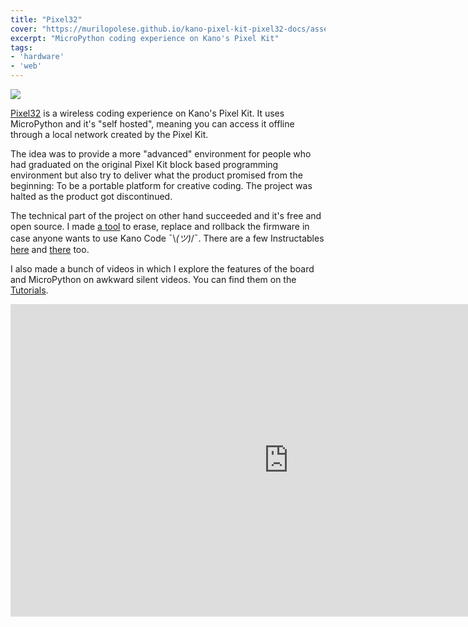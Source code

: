 ```yaml
---
title: "Pixel32"
cover: "https://murilopolese.github.io/kano-pixel-kit-pixel32-docs/assets/pixel32_ui.png"
excerpt: "MicroPython coding experience on Kano's Pixel Kit"
tags:
- 'hardware'
- 'web'
---
```


![](https://murilopolese.github.io/kano-pixel-kit-pixel32-docs/assets/pixel32_ui.png)

[Pixel32](https://murilopolese.github.io/kano-pixel-kit-pixel32-docs/) is a wireless coding experience on Kano's Pixel Kit. It uses MicroPython and it's "self hosted", meaning you can access it offline through a local network created by the Pixel Kit.

The idea was to provide a more "advanced" environment for people who had graduated on the original Pixel Kit block based programming environment but also try to deliver what the product promised from the beginning: To be a portable platform for creative coding. The project was halted as the product got discontinued.

The technical part of the project on other hand succeeded and it's free and open source. I made [a tool](https://github.com/murilopolese/kano-pixel-kit-flash-tool) to erase, replace and rollback the firmware in case anyone wants to use Kano Code ¯\\_(ツ)_/¯. There are a few Instructables [here](https://www.instructables.com/id/Flashing-MicroPython-on-Kano-Pixel-Kit/) and [there](https://www.instructables.com/id/Pixel-Kit-Running-MicroPython-First-Steps/) too.

I also made a bunch of videos in which I explore the features of the board and MicroPython on awkward silent videos. You can find them on the [Tutorials](https://murilopolese.github.io/kano-pixel-kit-pixel32-docs/tutorials).

<iframe width="890" height="500" src="https://www.youtube-nocookie.com/embed/WwJYu46zBPQ" frameborder="0" allow="accelerometer; autoplay; encrypted-media; gyroscope; picture-in-picture" allowfullscreen></iframe>

